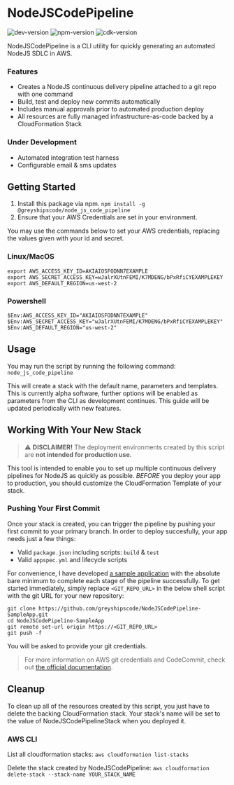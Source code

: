 # NodeJSCodePipeline
![dev-version](https://img.shields.io/github/package-json/v/greyshipscode/NodeJSCodePipeline)
![npm-version](https://img.shields.io/npm/v/@greyshipscode/node_js_code_pipeline)
![cdk-version](https://img.shields.io/github/package-json/dependency-version/greyshipscode/NodeJSCodePipeline/aws-cdk)

NodeJSCodePipeline is a CLI utility for quickly generating an automated NodeJS SDLC in AWS.

### Features
* Creates a NodeJS continuous delivery pipeline attached to a git repo with one command
* Build, test and deploy new commits automatically
* Includes manual approvals prior to automated production deploy
* All resources are fully managed infrastructure-as-code backed by a CloudFormation Stack

### Under Development
* Automated integration test harness
* Configurable email & sms updates

## Getting Started

1. Install this package via npm.
`npm install -g @greyshipscode/node_js_code_pipeline`
2. Ensure that your AWS Credentials are set in your environment.

You may use the commands below to set your AWS credentials, replacing the values given with your id and secret.

### Linux/MacOS
```
export AWS_ACCESS_KEY_ID=AKIAIOSFODNN7EXAMPLE
export AWS_SECRET_ACCESS_KEY=wJalrXUtnFEMI/K7MDENG/bPxRfiCYEXAMPLEKEY
export AWS_DEFAULT_REGION=us-west-2
```

### Powershell
```
$Env:AWS_ACCESS_KEY_ID="AKIAIOSFODNN7EXAMPLE"
$Env:AWS_SECRET_ACCESS_KEY="wJalrXUtnFEMI/K7MDENG/bPxRfiCYEXAMPLEKEY"
$Env:AWS_DEFAULT_REGION="us-west-2"
```

## Usage

You may run the script by running the following command:
`node_js_code_pipeline`

This will create a stack with the default name, parameters and templates. This is currently alpha software, further options will be enabled as parameters from the CLI as development continues. This guide will be updated periodically with new features.

## Working With Your New Stack
> :warning: **DISCLAIMER!** The deployment environments created by this script are __not intended for production use.__ 

This tool is intended to enable you to set up multiple continuous delivery pipelines for NodeJS as quickly as possible. *BEFORE* you deploy your app to production, you should customize the CloudFormation Template of your stack.

### Pushing Your First Commit
Once your stack is created, you can trigger the pipeline by pushing your first commit to your primary branch. In order to deploy succesfully, your app needs just a few things:
* Valid `package.json` including scripts: `build` & `test`
* Valid `appspec.yml` and lifecycle scripts

For convenience, I have developed [a sample application](https://github.com/greyshipscode/NodeJSCodePipeline-SampleApp) with the absolute bare minimum to complete each stage of the pipeline successfully. To get started immediately, simply replace `<GIT_REPO_URL>` in the below shell script with the git URL for your new repository:

```
git clone https://github.com/greyshipscode/NodeJSCodePipeline-SampleApp.git
cd NodeJSCodePipeline-SampleApp
git remote set-url origin https://<GIT_REPO_URL>
git push -f
```

You will be asked to provide your git credentials.

> For more information on AWS git credentials and CodeCommit, check out [the official documentation](https://docs.aws.amazon.com/codecommit/latest/userguide/setting-up-gc.html).

## Cleanup

To clean up all of the resources created by this script, you just have to delete the backing CloudFormation stack. Your stack's name will be set to the value of NodeJSCodePipelineStack when you deployed it.

### AWS CLI

List all cloudformation stacks:
`aws cloudformation list-stacks`

Delete the stack created by NodeJSCodePipeline:
`aws cloudformation delete-stack --stack-name YOUR_STACK_NAME`
